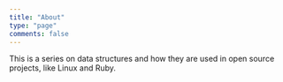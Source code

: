 ```yaml
---
title: "About"
type: "page"
comments: false
---
```


This is a series on data structures and how they are used in open source projects, like Linux and Ruby.
